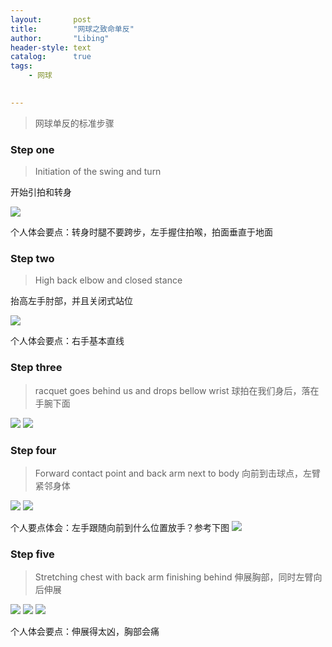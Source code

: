 ```yaml
---
layout:       post
title:        "网球之致命单反"
author:       "Libing"
header-style: text
catalog:      true
tags:
    - 网球

    
---
```


> 网球单反的标准步骤

### Step one
>Initiation of the swing and turn

开始引拍和转身

<img src="/img/sport/tennis/backhand1.png">

个人体会要点：转身时腿不要跨步，左手握住拍喉，拍面垂直于地面

### Step two
>High back elbow and closed stance

抬高左手肘部，并且关闭式站位

<img src="/img/sport/tennis/backhand2.png">

个人体会要点：右手基本直线

### Step three
>racquet goes behind us and drops bellow wrist
球拍在我们身后，落在手腕下面
<img src="/img/sport/tennis/backhand3-1.png">
<img src="/img/sport/tennis/backhand3-2.png">

### Step four
>Forward contact point and back arm next to body
向前到击球点，左臂紧邻身体
<img src="/img/sport/tennis/backhand4-1.png">
<img src="/img/sport/tennis/backhand4-2.png">

个人要点体会：左手跟随向前到什么位置放手？参考下图
<img src="/img/sport/tennis/backhand6.png">

### Step five
>Stretching chest with back arm finishing behind
伸展胸部，同时左臂向后伸展
<img src="/img/sport/tennis/backhand5-1.png">
<img src="/img/sport/tennis/backhand5-2.png">
<img src="/img/sport/tennis/backhand5-3.png">

个人体会要点：伸展得太凶，胸部会痛

